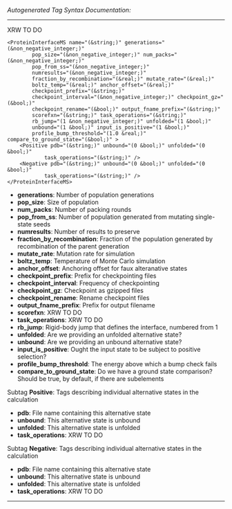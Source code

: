 _Autogenerated Tag Syntax Documentation:_

---
XRW TO DO

```
<ProteinInterfaceMS name="(&string;)" generations="(&non_negative_integer;)"
        pop_size="(&non_negative_integer;)" num_packs="(&non_negative_integer;)"
        pop_from_ss="(&non_negative_integer;)"
        numresults="(&non_negative_integer;)"
        fraction_by_recombination="(&real;)" mutate_rate="(&real;)"
        boltz_temp="(&real;)" anchor_offset="(&real;)"
        checkpoint_prefix="(&string;)"
        checkpoint_interval="(&non_negative_integer;)" checkpoint_gz="(&bool;)"
        checkpoint_rename="(&bool;)" output_fname_prefix="(&string;)"
        scorefxn="(&string;)" task_operations="(&string;)"
        rb_jump="(1 &non_negative_integer;)" unfolded="(1 &bool;)"
        unbound="(1 &bool;)" input_is_positive="(1 &bool;)"
        profile_bump_threshold="(1.0 &real;)" compare_to_ground_state="(&bool;)" >
    <Positive pdb="(&string;)" unbound="(0 &bool;)" unfolded="(0 &bool;)"
            task_operations="(&string;)" />
    <Negative pdb="(&string;)" unbound="(0 &bool;)" unfolded="(0 &bool;)"
            task_operations="(&string;)" />
</ProteinInterfaceMS>
```

-   **generations**: Number of population generations
-   **pop_size**: Size of population
-   **num_packs**: Number of packing rounds
-   **pop_from_ss**: Number of population generated from mutating single-state seeds
-   **numresults**: Number of results to preserve
-   **fraction_by_recombination**: Fraction of the population generated by recombination of the parent generation
-   **mutate_rate**: Mutation rate for simulation
-   **boltz_temp**: Temperature of Monte Carlo simulation
-   **anchor_offset**: Anchoring offset for faux alteranative states
-   **checkpoint_prefix**: Prefix for checkpointing files
-   **checkpoint_interval**: Frequency of checkpointing
-   **checkpoint_gz**: Checkpoint as gzipped files
-   **checkpoint_rename**: Rename checkpoint files
-   **output_fname_prefix**: Prefix for output filename
-   **scorefxn**: XRW TO DO
-   **task_operations**: XRW TO DO
-   **rb_jump**: Rigid-body jump that defines the interface, numbered from 1
-   **unfolded**: Are we providing an unfolded alternative state?
-   **unbound**: Are we providing an unbound alternative state?
-   **input_is_positive**: Ought the input state to be subject to positive selection?
-   **profile_bump_threshold**: The energy above which a bump check fails
-   **compare_to_ground_state**: Do we have a ground state comparison? Should be true, by default, if there are subelements


Subtag **Positive**:   Tags describing individual alternative states in the calculation

-   **pdb**: File name containing this alternative state
-   **unbound**: This alternative state is unbound
-   **unfolded**: This alternative state is unfolded
-   **task_operations**: XRW TO DO

Subtag **Negative**:   Tags describing individual alternative states in the calculation

-   **pdb**: File name containing this alternative state
-   **unbound**: This alternative state is unbound
-   **unfolded**: This alternative state is unfolded
-   **task_operations**: XRW TO DO

---
